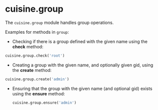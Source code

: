 # cuisine.group

The `cuisine.group` module handles group operations.

Examples for methods in `group`:

- Checking if there is a group defined with the given name using the **check** method:

```python
cuisine.group.check('root')
```

-  Creating a group with the given name, and optionally given gid, using the **create** method:

```python
cuisine.group.create('admin')
```

- Ensuring that the group with the given name (and optional gid) exists using the **ensure** method:

  ```python
  cuisine.group.ensure('admin')
  ```
